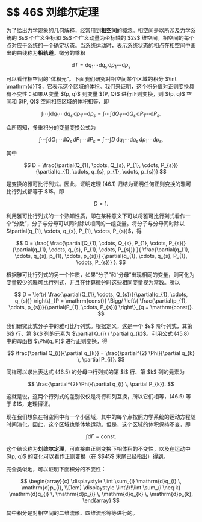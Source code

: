 

# \$\$ 46\$ 刘维尔定理

为了给出力学现象的几何解释，经常用到**相空间**的概念。相空间是以所涉及力学系统的 \$s\$ 个广义坐标和 \$s\$ 个广义动量为坐标轴的 \$2s\$ 维空间。相空间的每个点对应于系统的一个确定状态。当系统运动时，表示系统状态的相点在相空间中画出的曲线称为**相轨道**。微分的乘积

$$
\mathrm{d}T = \mathrm{d}q_{1} \cdots \mathrm{d}q_{s} \, \mathrm{d}p_{1} \cdots \mathrm{d}p_{s}
$$

可以看作相空间的“体积元”。下面我们研究对相空间某个区域的积分 \$\int \mathrm{d}T\$，它表示这个区域的体积。我们来证明，这个积分值对正则变换具有不变性：如果从变量 \$(p, q)\$ 到变量 \$(P, Q)\$ 进行正则变换，则 \$(p, q)\$ 空间和 \$(P, Q)\$ 空间相应区域的体积相等，即

$$
\int \cdots \int \mathrm{d}q_{1} \cdots \mathrm{d}q_{s} \, \mathrm{d}p_{1} \cdots \mathrm{d}p_{s} 
= \int \cdots \int \mathrm{d}Q_{1} \cdots \mathrm{d}Q_{s} \, \mathrm{d}P_{1} \cdots \mathrm{d}P_{s}.
$$

众所周知，多重积分的变量变换公式为

$$
\int \cdots \int \mathrm{d}Q_{1} \cdots \mathrm{d}Q_{s} \, \mathrm{d}P_{1} \cdots \mathrm{d}P_{s} 
= \int \cdots \int D \, \mathrm{d}q_{1} \cdots \mathrm{d}q_{s} \, \mathrm{d}p_{1} \cdots \mathrm{d}p_{s},
$$

其中

$$
D = \frac{\partial(Q_{1}, \cdots, Q_{s}, P_{1}, \cdots, P_{s})}
{\partial(q_{1}, \cdots, q_{s}, p_{1}, \cdots, p_{s})}
$$

是变换的雅可比行列式。因此，证明定理 (46.1) 归结为证明任何正则变换的雅可比行列式都等于 \$1\$，即

$$
D = 1.
$$

利用雅可比行列式的一个熟知性质，即在某种意义下可以将雅可比行列式看作一个“分数”，分子与分母可以同时除以相同的一组变量。将分子与分母同时除以 \$\partial(q\_{1}, \cdots, q\_{s}, P\_{1}, \cdots, P\_{s})\$，得

$$
D = 
\frac{
\frac{\partial(Q_{1}, \cdots, Q_{s}, P_{1}, \cdots, P_{s})}
{\partial(q_{1}, \cdots, q_{s}, P_{1}, \cdots, P_{s})}
}{
\frac{\partial(q_{1}, \cdots, q_{s}, p_{1}, \cdots, p_{s})}
{\partial(q_{1}, \cdots, q_{s}, P_{1}, \cdots, P_{s})}
}.
$$

根据雅可比行列式的另一个性质，如果“分子”和“分母”出现相同的变量，则可化为变量较少的雅可比行列式，并且在计算微分时这些相同变量视为常数。所以

$$
D = \left\{ \frac{\partial(Q_{1}, \cdots, Q_{s})}{\partial(q_{1}, \cdots, q_{s})} \right\}_{P = \mathrm{const}}
\Bigg/
\left\{ \frac{\partial(p_{1}, \cdots, p_{s})}{\partial(P_{1}, \cdots, P_{s})} \right\}_{q = \mathrm{const}}.
$$

我们研究此式分子中的雅可比行列式。根据定义，这是一个 \$s\$ 阶行列式，其第 \$i\$ 行、第 \$k\$ 列的元素为 \$\partial Q\_{i} / \partial q\_{k}\$。利用公式 (45.8) 中的母函数 \$\Phi(q, P)\$ 进行正则变换，得

$$
\frac{\partial Q_{i}}{\partial q_{k}} = \frac{\partial^{2} \Phi}{\partial q_{k} \, \partial P_{i}}.
$$

同样可以求出表达式 (46.5) 的分母中行列式的第 \$i\$ 行、第 \$k\$ 列的元素为

$$
\frac{\partial^{2} \Phi}{\partial q_{i} \, \partial P_{k}}.
$$

这就是说，这两个行列式的差别仅仅是将行和列互换，所以它们相等，(46.5) 等于 \$1\$，定理得证。

现在我们想象在相空间中有一个小区域，其中的每个点按照力学系统的运动方程随时间演化。因此，这个区域也整体地运动。但是，这个区域的体积保持不变，即

$$
\int \mathrm{d}\Gamma = \mathrm{const}.
$$

这个结论称为**刘维尔定理**，可直接由正则变换下相体积的不变性，以及在运动中 \$(p, q)\$ 的变化可以看作正则变换（在 \$\$45\$ 末尾已经指出）得到。

完全类似地，可以证明下面积分的不变性：

$$
\begin{array}{c}
\displaystyle \iint \sum_{i} \mathrm{d}q_{i} \, \mathrm{d}p_{i}, \\[1em]
\displaystyle \iint\!\!\iint \sum_{i \neq k} \mathrm{d}q_{i} \, \mathrm{d}p_{i} \, \mathrm{d}q_{k} \, \mathrm{d}p_{k},
\end{array}
$$

其中积分是对相空间的二维流形、四维流形等等进行的。


